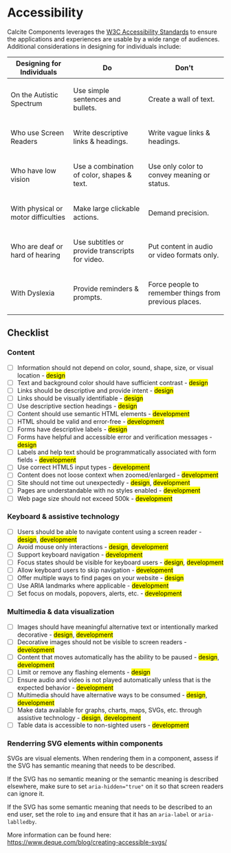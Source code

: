 # Accessibility

Calcite Components leverages the [W3C Accessibility Standards](https://www.w3.org/WAI/standards-guidelines) to ensure the applications and experiences are usable by a wide range of audiences. Additional considerations in designing for individuals include:

| Designing for Individuals                  | Do                                                                                                                                                                               | Don't                                                                                                                                                                                  |
| ------------------------------------------ | -------------------------------------------------------------------------------------------------------------------------------------------------------------------------------- | -------------------------------------------------------------------------------------------------------------------------------------------------------------------------------------- |
| On the Autistic Spectrum                   | <p>Use simple sentences and bullets.</p> <img src="https://user-images.githubusercontent.com/5023024/173696318-e39483e1-6a78-4318-8fb0-4b2599b288e2.svg" alt="" />               | <p>Create a wall of text.</p> <img src="https://user-images.githubusercontent.com/5023024/173696337-6d2eff4d-e9be-4537-9418-f99beb2e0294.svg" alt="" />                                |
| Who use Screen Readers                     | <p>Write descriptive links & headings.</p> <img src="https://user-images.githubusercontent.com/5023024/173841832-cd01b9cb-23e7-4770-8e39-74d9562002b0.svg" alt="" />             | <p>Write vague links & headings.</p> <img src="https://user-images.githubusercontent.com/5023024/173696336-6eafc9dc-c55e-4e3f-9e08-0df30d13e50e.svg" alt="" />                         |
| <p>Who have low vision</p>                 | <p>Use a combination of color, shapes & text.</p> <img src="https://user-images.githubusercontent.com/5023024/173696330-9c3ea753-9aec-4768-bb34-4b8eea233442.svg" alt="" />      | <p>Use only color to convey meaning or status.</p> <img src="https://user-images.githubusercontent.com/5023024/173696322-e5fb7e87-a026-4cb9-97d7-4ce5fde58b5e.svg" alt="" />           |
| <p>With physical or motor difficulties</p> | <p>Make large clickable actions.</p> <img src="https://user-images.githubusercontent.com/5023024/173696323-11baf649-ec6d-499a-8e8a-cb1ffa74fc63.svg" alt="" />                   | <p>Demand precision.</p> <img src="https://user-images.githubusercontent.com/5023024/173696324-ca314eff-44a6-4327-ab2e-5d2ec215b1b8.svg" alt="" />                                     |
| <p>Who are deaf or hard of hearing</p>     | <p>Use subtitles or provide transcripts for video.</p> <img src="https://user-images.githubusercontent.com/5023024/173696320-c06c6999-2397-4390-a1f1-e4929510de90.svg" alt="" /> | <p>Put content in audio or video formats only.</p> <img src="https://user-images.githubusercontent.com/5023024/173696314-00c0911d-0acc-473d-a527-65b61f0d2101.svg" alt="" />           |
| <p>With Dyslexia</p>                       | <p>Provide reminders & prompts.</p> <img src="https://user-images.githubusercontent.com/5023024/173696328-767d2cc3-2635-449b-9159-1cea1dcdcc14.svg" alt="" />                    | <p>Force people to remember things from previous places.</p> <img src="https://user-images.githubusercontent.com/5023024/173696321-6655f279-71c0-4a8d-836f-5f429721e64a.svg" alt="" /> |

## Checklist

### Content

- [ ] Information should not depend on color, sound, shape, size, or visual location - <mark>design</mark>
- [ ] Text and background color should have sufficient contrast - <mark>design</mark>
- [ ] Links should be descriptive and provide intent - <mark>design</mark>
- [ ] Links should be visually identifiable - <mark>design</mark>
- [ ] Use descriptive section headings - <mark>design</mark>
- [ ] Content should use semantic HTML elements - <mark>development</mark>
- [ ] HTML should be valid and error-free - <mark>development</mark>
- [ ] Forms have descriptive labels - <mark>design</mark>
- [ ] Forms have helpful and accessible error and verification messages - <mark>design</mark>
- [ ] Labels and help text should be programmatically associated with form fields - <mark>development</mark>
- [ ] Use correct HTML5 input types - <mark>development</mark>
- [ ] Content does not loose context when zoomed/enlarged - <mark>development</mark>
- [ ] Site should not time out unexpectedly - <mark>design</mark>, <mark>development</mark>
- [ ] Pages are understandable with no styles enabled - <mark>development</mark>
- [ ] Web page size should not exceed 500k - <mark>development</mark>

### Keyboard & assistive technology

- [ ] Users should be able to navigate content using a screen reader - <mark>design</mark>, <mark>development</mark>
- [ ] Avoid mouse only interactions - <mark>design</mark>, <mark>development</mark>
- [ ] Support keyboard navigation - <mark>development</mark>
- [ ] Focus states should be visible for keyboard users - <mark>design</mark>, <mark>development</mark>
- [ ] Allow keyboard users to skip navigation - <mark>development</mark>
- [ ] Offer multiple ways to find pages on your website - <mark>design</mark>
- [ ] Use ARIA landmarks where applicable - <mark>development</mark>
- [ ] Set focus on modals, popovers, alerts, etc. - <mark>development</mark>

### Multimedia & data visualization

- [ ] Images should have meaningful alternative text or intentionally marked decorative - <mark>design</mark>, <mark>development</mark>
- [ ] Decorative images should not be visible to screen readers - <mark>development</mark>
- [ ] Content that moves automatically has the ability to be paused - <mark>design</mark>, <mark>development</mark>
- [ ] Limit or remove any flashing elements - <mark>design</mark>
- [ ] Ensure audio and video is not played automatically unless that is the expected behavior - <mark>development</mark>
- [ ] Multimedia should have alternative ways to be consumed - <mark>design</mark>, <mark>development</mark>
- [ ] Make data available for graphs, charts, maps, SVGs, etc. through assistive technology - <mark>design</mark>, <mark>development</mark>
- [ ] Table data is accessible to non-sighted users - <mark>development</mark>

### Renderring SVG elements within components

SVGs are visual elements. When rendering them in a component, assess if the SVG has semantic meaning that needs to be described.

If the SVG has no semantic meaning or the semantic meaning is described elsewhere, make sure to set `aria-hidden="true"` on it so that screen readers can ignore it.

If the SVG has some semantic meaning that needs to be described to an end user, set the role to `img` and ensure that it has an `aria-label` or `aria-lablledby`.

More information can be found here: <https://www.deque.com/blog/creating-accessible-svgs/>
